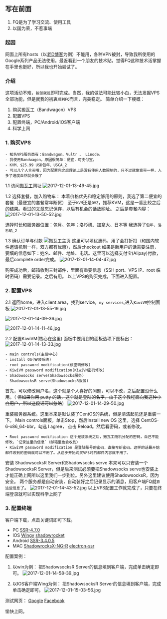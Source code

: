 ## 写在前面
1. FQ是为了学习交流、使用工具
2. 以国为荣，不惹事端
### 起因
网面上所有hosts（以[老D博客](https://laod.cn/hosts/2017-google-hosts.html)为例）不能用，各种VPN被封，导致我所使用的Google系列产品无法使用。最近看到一个朋友的技术贴，觉得FQ这种技术活掌握在手里也挺好，所以我也开始尝试了。
### 介绍
这项活动不难，`按部就班`即可完成。当然，我的做法可能比较小白，无法发掘VPS全部功能，但是就我的初衷`顺利FQ`而言，完美稳定。
简单介绍一下梗概：
1. 购买搬瓦工（Bandwagon）VPS
2. 配置VPS
3. 配置终端，PC/Android/IOS客户端
4. 科学上网

### 1. 购买VPS
    - 知名VPS服务商有：Bandwagon、Vultr 、 Linode。
    - 我使用Bandwagon，原因很简单：便宜，可支付宝。
    - KVM、$25.99 USD包年、USCA_2
    - 可以几个人合买哦，因为配置完之后理论上是没有使用人数限制的，只不过就像宽带一样，人多了速度自然就会慢了

1.1 访问[搬瓦工](https://bwh1.net/index.php)网址
![2017-12-01-13-49-45.jpg](http://upload-images.jianshu.io/upload_images/152050-448ccca37257ccf6.jpg?imageMogr2/auto-orient/strip%7CimageView2/2/w/1240)

1.2 选择套餐，加入购物车：
本着价格优先和稳定够用的原则，我选了第二便宜的套餐（最便宜的套餐常年断货）
至于`KVM`还是`OVZ`，推荐KVM，这是一番比较之后的结果。看过的文章忘记保存，以后有机会的话放网址。
之后是套餐内容：
![2017-12-01-13-50-52.jpg](http://upload-images.jianshu.io/upload_images/152050-ceeda80f2fc999a5.jpg?imageMogr2/auto-orient/strip%7CimageView2/2/w/1240)

选择时长和服务器位置：包月、包年；洛杉矶、加拿大、日本等
我选择了`包年`、`洛杉矶_2`

1.3 确认订单与付款
![搬瓦工主页](http://upload-images.jianshu.io/upload_images/152050-7940554988367f0b.jpg?imageMogr2/auto-orient/strip%7CimageView2/2/w/1240)
这里可以填优惠码，用了会打折扣（和国内软件邀请机制一样，双方都有优惠），然后checkout
如果是新用户的话需要注册，要填的信息如下：姓名、邮件、地址、电话。这里可以选择支付宝(Alipay)付款，最后complete order完成。
![2017-12-01-14-04-47.jpg](http://upload-images.jianshu.io/upload_images/152050-069211d54d513c03.jpg?imageMogr2/auto-orient/strip%7CimageView2/2/w/1240)

购买成功后，邮箱收到三封邮件，里面有重要信息（SSH port、VPS IP、root 临时密码）需要记录。之后有用。
以上VPS的购买完成，下面进入配置。

### 2. 配置VPS
2.1 返回home，进入client area，找到service，`my services`,进入`KiwiVM`控制面板
![2017-12-01-13-55-19.jpg](http://upload-images.jianshu.io/upload_images/152050-20cd309768f31124.jpg?imageMogr2/auto-orient/strip%7CimageView2/2/w/1240)

![2017-12-01-14-09-36.jpg](http://upload-images.jianshu.io/upload_images/152050-2089379a849ea0da.jpg?imageMogr2/auto-orient/strip%7CimageView2/2/w/1240)

![2017-12-01-14-11-46.jpg](http://upload-images.jianshu.io/upload_images/152050-d6f03a2f0ad69183.jpg?imageMogr2/auto-orient/strip%7CimageView2/2/w/1240)

2.2 配置KiwiVM(核心在这里)
    面板中要用到的面板选项下图标出：
![2017-12-01-14-13-33.jpg](http://upload-images.jianshu.io/upload_images/152050-9613cb6d0a43fc5d.jpg?imageMogr2/auto-orient/strip%7CimageView2/2/w/1240)

	- main controls(主控中心)
	- install OS(安装系统)
	- root password modification(根密码修改)
	- KiwiVM password modification(KiwiVM密码修改)
	- Shadowsocks serve(Shadowsocks服务)
	- ShadowsocksR serve(ShadowsocksR服务)

首先，可以修改用户名，这个就是个人喜好的问题，可以不改，之后配置没什么用。（ ~~但如果你用 putty 的话，这个就是登陆的名字，由于这个教程面向我这种小白用户，所以这段话可以忽略~~）
![2017-12-01-14-29-50.jpg](http://upload-images.jianshu.io/upload_images/152050-3119906b81068f92.jpg?imageMogr2/auto-orient/strip%7CimageView2/2/w/1240)

重装服务器系统。这里本来是默认装了CentOS的系统，但是清洁起见还是重装一下。
Main controls面板，单击Stop，然后Install new OS 这里，选择 CentOS-6-x86_64-bbr，勾选 I agree， 点击 Reload。然后看密码，或者修改。

	• Root password modification 这个是装系统之后，搬瓦工随机分配的密码，自己不能修改，`记录这里的信息`（邮箱里也会收到） 
	• KiwiVM password modification 是登陆账号的密码，直接写新密码。这样的话最开始邮件收到的密码就可以不用了。从这步开始购买VPS时的邮件内容就不用了。

安装 ShadowsocksR Server和Shadowsocks serve
本来可以只安装一个ShadowsocksR Server，但是后来测试必须要把Shadowsocks serve也安装上才能正确上网所以这里我们一步到位。另外这里建议使用ShadowsocksR，因为安全。
两个服务都是自动安装，自动装好之后记录显示的消息，用客户端FQ就`靠这些信息`了。
![2017-12-01-14-43-52.jpg](http://upload-images.jianshu.io/upload_images/152050-4411d763294d3c54.jpg?imageMogr2/auto-orient/strip%7CimageView2/2/w/1240)
以上VPS配置工作就完成了，只要在终端登录就可以实现科学上网了

### 3. 配置终端
客户端下载，点击关键词即可下载。
- PC
    [SSR-4.7.0](https://cache.cdn.bydisk.com/ShadowsocksR-4.7.0-win.7z)
- IOS
    [Wingy](https://itunes.apple.com/us/app/wingy-http-s-socks5-proxy-utility/id1178584911)
    [shadowrocket](https://itunes.apple.com/us/app/shadowrocket/id932747118)
- Android
    [SSR-3.4.0.5](https://qiniucloud.download.storage.bydisk.com/ssr-3.4.0.5.apk)
- MAC
    [ShadowrocksX-NG-R](https://github.com/qinyuhang/ShadowsocksX-NG-R/releases)
    [electron-ssr](https://github.com/erguotou520/electron-ssr/releases)

配置案例：

1. 以win为例：
把ShadowsocksR Server的信息填到客户端，完成单击确定即可。
![2017-12-01-14-58-39.jpg](http://upload-images.jianshu.io/upload_images/152050-82f31cec772d6186.jpg?imageMogr2/auto-orient/strip%7CimageView2/2/w/1240)

2. 以IOS客户端Wing为例：
把ShadowsocksR Server的信息填到客户端，完成单击确定即可。
![2017-12-01-15-03-56.jpg](http://upload-images.jianshu.io/upload_images/152050-06845dd196adc0e7.jpg?imageMogr2/auto-orient/strip%7CimageView2/2/w/1240)


测试网页：
[Google](www.google.com.hk/?hl=zh-cn)
[Facebook](https://www.facebook.com/)

愉快上网。
